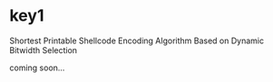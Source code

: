 # key1
Shortest Printable Shellcode Encoding Algorithm Based on Dynamic Bitwidth Selection


coming soon...

